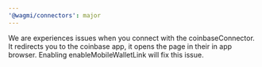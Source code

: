 ```yaml
---
'@wagmi/connectors': major
---
```


We are experiences issues when you connect with the coinbaseConnector. It redirects you to the coinbase app, it opens the page in their in app browser. Enabling enableMobileWalletLink will fix this issue.
